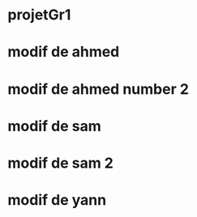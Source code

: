 
# projetGr1
# modif de ahmed
# modif de ahmed number 2
# modif de sam
# modif de sam 2
# modif de yann

